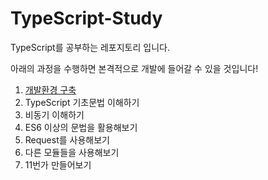 # TypeScript-Study

TypeScript를 공부하는 레포지토리 입니다.

아래의 과정을 수행하면 본격적으로 개발에 들어갈 수 있을 것입니다!

1. [개발환경 구축](How_to_Build_Environoment/README.md)
2. TypeScript 기초문법 이해하기
3. 비동기 이해하기
4. ES6 이상의 문법을 활용해보기
5. Request를 사용해보기
6. 다른 모듈들을 사용해보기
7. 11번가 만들어보기

